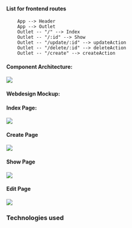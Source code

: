 
#### List for frontend routes

```
    App --> Header
    App --> Outlet
    Outlet -- "/" --> Index 
    Outlet -- "/:id" --> Show 
    Outlet -- "/update/:id" --> updateAction
    Outlet -- "/delete/:id" --> deleteAction
    Outlet -- "/create" --> createAction
```

#### Component Architecture:

<img src="https://i.imgur.com/tHkYmZ8.png">

#### Webdesign Mockup:

#### Index Page:

<img src="https://i.imgur.com/hOpMeLI.png">

#### Create Page

<img src="https://i.imgur.com/WsZJq4y.png">

#### Show Page

<img src="https://i.imgur.com/CfIhvp3.png">

#### Edit Page

<img src="https://i.imgur.com/4yeTx12.png">


### Technologies used
